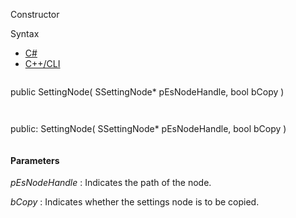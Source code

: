 Constructor

Syntax

* [C#](#i-syntax-CS)
* [C++/CLI](#i-syntax-CPP2005)

```
```
public SettingNode( 
   SSettingNode* pEsNodeHandle,
   bool bCopy
)
```
```

```
```
public:
SettingNode( 
   SSettingNode* pEsNodeHandle,
   bool bCopy
)
```
```

#### Parameters

*pEsNodeHandle*
:   Indicates the path of the node.

*bCopy*
:   Indicates whether the settings node is to be copied.



